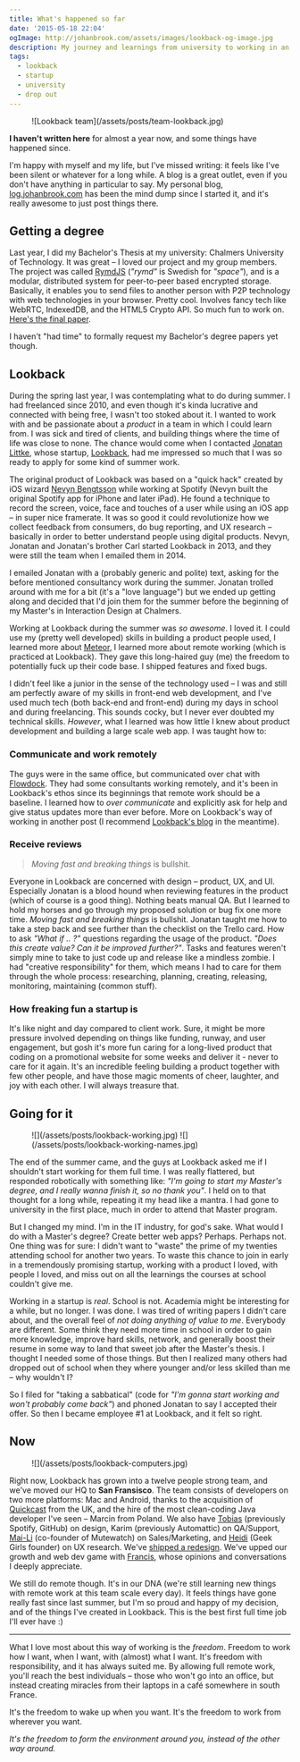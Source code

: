 ```yaml
---
title: What's happened so far
date: '2015-05-18 22:04'
ogImage: http://johanbrook.com/assets/images/lookback-og-image.jpg
description: My journey and learnings from university to working in an early startup.
tags:
  - lookback
  - startup
  - university
  - drop out
---
```


<figure class="image--full">
  ![Lookback team](/assets/posts/team-lookback.jpg)
</figure>

**I haven't written here** for almost a year now, and some things have happened since. 

I'm happy with myself and my life, but I've missed writing: it feels like I've been silent or whatever for a long while. A blog is a great outlet, even if you don't have anything in particular to say. My personal blog, [log.johanbrook.com](http://log.johanbrook.com/) has been the mind dump since I started it, and it's really awesome to just post things there.

## Getting a degree

Last year, I did my Bachelor's Thesis at my university: Chalmers University of Technology. It was great – I loved our project and my group members. The project was called [RymdJS](https://github.com/rymdjs) (*"rymd"* is Swedish for *"space"*), and is a modular, distributed system for peer-to-peer based encrypted storage. Basically, it enables you to send files to another person with P2P technology with web technologies in your browser. Pretty cool. Involves fancy tech like WebRTC, IndexedDB, and the HTML5 Crypto API. So much fun to work on. [Here's the final paper](https://github.com/rymdjs/report/blob/45521abab0b9c82dee02df701f0425104f78b41e/report.pdf). 

I haven't "had time" to formally request my Bachelor's degree papers yet though.

## Lookback

During the spring last year, I was contemplating what to do during summer. I had freelanced since 2010, and even though it's kinda lucrative and connected with being free, I wasn't too stoked about it. I wanted to work with and be passionate about a *product* in a team in which I could learn from. I was sick and tired of clients, and building things where the time of life was close to none. The chance would come when I contacted [Jonatan Littke](http://littke.com/), whose startup, [Lookback](http://lookback.io), had me impressed so much that I was so ready to apply for some kind of summer work.

The original product of Lookback was based on a "quick hack" created by iOS wizard [Nevyn Bengtsson](http://twitter.com/nevyn) while working at Spotify (Nevyn built the original Spotify app for iPhone and later iPad). He found a technique to record the screen, voice, face and touches of a user while using an iOS app – in super nice framerate. It was so good it could revolutionize how we collect feedback from consumers, do bug reporting, and UX research – basically in order to better understand people using digital products. Nevyn, Jonatan and Jonatan's brother Carl started Lookback in 2013, and they were still the team when I emailed them in 2014. 

I emailed Jonatan with a (probably generic and polite) text, asking for the before mentioned consultancy work during the summer. Jonatan trolled around with me for a bit (it's a "love language") but we ended up getting along and decided that I'd join them for the summer before the beginning of my Master's in Interaction Design at Chalmers.

Working at Lookback during the summer was *so awesome*. I loved it. I could use my (pretty well developed) skills in building a product people used, I learned more about [Meteor](http://meteor.com), I learned more about remote working (which is practiced at Lookback). They gave this long-haired guy (me) the freedom to potentially fuck up their code base. I shipped features and fixed bugs. 

I didn't feel like a junior in the sense of the technology used – I was and still am perfectly aware of my skills in front-end web development, and I've used much tech (both back-end and front-end) during my days in school and during freelancing. This sounds cocky, but I never ever doubted my technical skills. *However*, what I learned was how little I knew about product development and building a large scale web app. I was taught how to:

### Communicate and work remotely

The guys were in the same office, but communicated over chat with [Flowdock](https://www.flowdock.com/). They had some consultants working remotely, and it's been in Lookback's ethos since its beginnings that remote work should be a baseline. I learned how to *over communicate* and explicitly ask for help and give status updates more than ever before. More on Lookback's way of working in another post (I recommend [Lookback's blog](http://lookback.io) in the meantime). 

### Receive reviews

> *Moving fast and breaking things* is bullshit.

Everyone in Lookback are concerned with design – product, UX, and UI. Especially Jonatan is a blood hound when reviewing features in the product (which of course is a good thing). Nothing beats manual QA. But I learned to hold my horses and go through my proposed solution or bug fix one more time. *Moving fast and breaking things* is bullshit. Jonatan taught me how to take a step back and see further than the checklist on the Trello card. How to ask *"What if .. ?"* questions regarding the usage of the product. *"Does this create value? Can it be improved further?"*. Tasks and features weren't simply mine to take to just code up and release like a mindless zombie. I had "creative responsibility" for them, which means I had to care for them through the whole process: researching, planning, creating, releasing, monitoring, maintaining (common stuff). 

### How freaking fun a startup is

It's like night and day compared to client work. Sure, it might be more pressure involved depending on things like funding, runway, and user engagement, but gosh it's more fun caring for a long-lived product that coding on a promotional website for some weeks and deliver it - never to care for it again. It's an incredible feeling building a product together with few other people, and have those magic moments of cheer, laughter, and joy with each other. I will always treasure that.

## Going for it

<figure class="image--full image--hover">
  ![](/assets/posts/lookback-working.jpg)
  ![](/assets/posts/lookback-working-names.jpg)
</figure>

The end of the summer came, and the guys at Lookback asked me if I shouldn't start working for them full time. I was really flattered, but responded robotically with something like: *"I'm going to start my Master's degree, and I really wanna finish it, so no thank you"*. I held on to that thought for a long while, repeating it my head like a mantra. I had gone to university in the first place, much in order to attend that Master program.

But I changed my mind. I'm in the IT industry, for god's sake. What would I do with a Master's degree? Create better web apps? Perhaps. Perhaps not. One thing was for sure: I didn't want to "waste" the prime of my twenties attending school for another two years. To waste this chance to join in early in a tremendously promising startup, working with a product I loved, with people I loved, and miss out on all the learnings the courses at school couldn't give me.

Working in a startup is *real*. School is not. Academia might be interesting for a while, but no longer. I was done. I was tired of writing papers I didn't care about, and the overall feel of *not doing anything of value to me*. Everybody are different. Some think they need more time in school in order to gain more knowledge, improve hard skills, network, and generally boost their resume in some way to land that sweet job after the Master's thesis. I thought I needed some of those things. But then I realized many others had dropped out of school when they where younger and/or less skilled than me – why wouldn't I? 

So I filed for "taking a sabbatical" (code for *"I'm gonna start working and won't probably come back"*) and phoned Jonatan to say I accepted their offer. So then I became employee #1 at Lookback, and it felt so right.

## Now

<figure class="image--full">
  ![](/assets/posts/lookback-computers.jpg)
</figure>

Right now, Lookback has grown into a twelve people strong team, and we've moved our HQ to **San Fransisco**. The team consists of developers on two more platforms: Mac and Android, thanks to the acquisition of [Quickcast](http://quickcast.io/) from the UK, and the hire of the most clean-coding Java developer I've seen – Marcin from Poland. We also have [Tobias](http://tobiasahlin.com) (previously Spotify, GitHub) on design, Karim (previously Automattic) on QA/Support, [Mai-Li](http://twitter.com/mailihammargren) (co-founder of Mutewatch) on Sales/Marketing, and [Heidi](http://twitter.com/heidiharman) (Geek Girls founder) on UX research. We've [shipped a redesign](https://lookback.io/blog/introducing-lookback-1.0-with-android-and-mac-support). We've upped our growth and web dev game with [Francis](http://twitter.com/byrnify), whose opinions and conversations I deeply appreciate.

We still do remote though. It's in our DNA (we're still learning new things with remote work at this team scale every day). It feels things have gone really fast since last summer, but I'm so proud and happy of my decision, and of the things I've created in Lookback. This is the best first full time job I'll ever have :)

***

What I love most about this way of working is the *freedom*. Freedom to work how I want, when I want, with (almost) what I want. It's freedom with responsibility, and it has always suited me. By allowing full remote work, you'll reach the best individuals – those who won't go into an office, but instead creating miracles from their laptops in a café somewhere in south France. 

It's the freedom to wake up when you want. It's the freedom to work from wherever you want. 

*It's the freedom to form the environment around you, instead of the other way around.*
